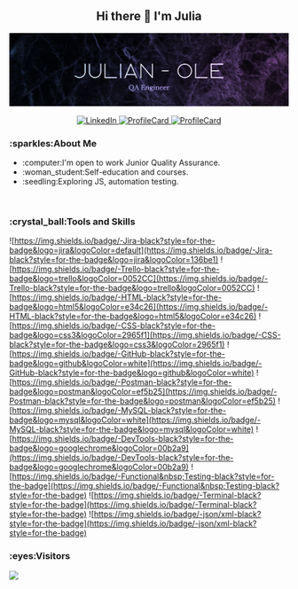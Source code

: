 <H2 align="center">Hi there 👋  I'm Julia</H2>

![header](https://github.com/julian-ole/profile-card-ui/blob/master/public/images/header3_clipdrop-relight.png)


<div id="badges" align="center">
  <a href="https://www.linkedin.com/in/olegovna/">
    <img src="https://img.shields.io/badge/LinkedIn-blue?style=flat-square&logo=linkedin&logoColor=white" alt="LinkedIn"/>
  </a>
 <a href="https://julian-ole.github.io/">
    <img src="https://img.shields.io/badge/ProfileCard-%233E5F8A?style=flat-square&logo=Profile&logoColor=white" alt="ProfileCard"/>
 </a>
  <a href="https://t.me/julian_ole">
    <img src="https://img.shields.io/badge/Telegram-informational?style=flat-square&logo=telegram&logoColor=white" alt="ProfileCard"/>
 </a>
</div>


<div id="about-me">
<h3>:sparkles:About Me</h3>

<ul>
  <li>:computer:I'm open to work Junior Quality Assurance.</li>
  <li>:woman_student:Self-education and courses.</li>
  <li>:seedling:Exploring JS, automation testing.</li>
</ul>
</div>
<br>


<div id="tools">
<h3>:crystal_ball:Tools and Skills</h3>   
  
![https://img.shields.io/badge/-Jira-black?style=for-the-badge&logo=jira&logoColor=default](https://img.shields.io/badge/-Jira-black?style=for-the-badge&logo=jira&logoColor=136be1)
![https://img.shields.io/badge/-Trello-black?style=for-the-badge&logo=trello&logoColor=0052CC](https://img.shields.io/badge/-Trello-black?style=for-the-badge&logo=trello&logoColor=0052CC)
![https://img.shields.io/badge/-HTML-black?style=for-the-badge&logo=html5&logoColor=e34c26](https://img.shields.io/badge/-HTML-black?style=for-the-badge&logo=html5&logoColor=e34c26)
![https://img.shields.io/badge/-CSS-black?style=for-the-badge&logo=css3&logoColor=2965f1](https://img.shields.io/badge/-CSS-black?style=for-the-badge&logo=css3&logoColor=2965f1) 
![https://img.shields.io/badge/-GitHub-black?style=for-the-badge&logo=github&logoColor=white](https://img.shields.io/badge/-GitHub-black?style=for-the-badge&logo=github&logoColor=white)
![https://img.shields.io/badge/-Postman-black?style=for-the-badge&logo=postman&logoColor=ef5b25](https://img.shields.io/badge/-Postman-black?style=for-the-badge&logo=postman&logoColor=ef5b25)
![https://img.shields.io/badge/-MySQL-black?style=for-the-badge&logo=mysql&logoColor=white](https://img.shields.io/badge/-MySQL-black?style=for-the-badge&logo=mysql&logoColor=white)
![https://img.shields.io/badge/-DevTools-black?style=for-the-badge&logo=googlechrome&logoColor=00b2a9](https://img.shields.io/badge/-DevTools-black?style=for-the-badge&logo=googlechrome&logoColor=00b2a9)
![https://img.shields.io/badge/-Functional&nbsp;Testing-black?style=for-the-badge](https://img.shields.io/badge/-Functional&nbsp;Testing-black?style=for-the-badge)
![https://img.shields.io/badge/-Terminal-black?style=for-the-badge](https://img.shields.io/badge/-Terminal-black?style=for-the-badge)
![https://img.shields.io/badge/-json/xml-black?style=for-the-badge](https://img.shields.io/badge/-json/xml-black?style=for-the-badge)


 
</div>

<div id="visitors">
<h3>:eyes:Visitors</h3> 
<a href="https://visitorbadge.io/status?path=https%3A%2F%2Fgithub.com%2Fjulian-ole%2Fjulian-ole%2F"><img src="https://api.visitorbadge.io/api/visitors?path=https%3A%2F%2Fgithub.com%2Fjulian-ole%2Fjulian-ole%2F&label=Visitors&labelColor=%23d9e3f0&countColor=%23263759&style=flat-square&labelStyle=none" /></a>
 </div>
 
